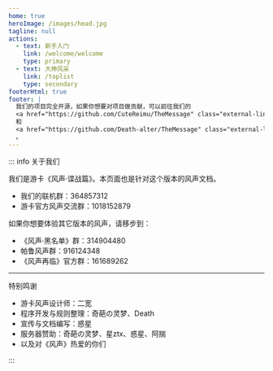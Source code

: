```yaml
---
home: true
heroImage: /images/head.jpg
tagline: null
actions:
  - text: 新手入门
    link: /welcome/welcome
    type: primary
  - text: 大神风采
    link: /toplist
    type: secondary
footerHtml: true
footer: |
  我们的项目完全开源，如果你想要对项目做贡献，可以前往我们的
  <a href="https://github.com/CuteReimu/TheMessage" class="external-link" target="_blank" rel="noopener noreferrer" style="text-decoration: underline;">服务端代码仓库</a>
  和
  <a href="https://github.com/Death-alter/TheMessage" class="external-link" target="_blank" rel="noopener noreferrer" style="text-decoration: underline;">客户端代码仓库</a>
  。
---
```


::: info 关于我们

我们是游卡《风声·谍战篇》。本页面也是针对这个版本的风声文档。
- 我们的联机群：364857312
- 游卡官方风声交流群：1018152879

如果你想要体验其它版本的风声，请移步到：

- 《风声·黑名单》群：314904480
- 帕鲁风声群：916124348
- 《风声再临》官方群：161689262

---

<p class="hint-container-title">特别鸣谢</p>

- 游卡风声设计师：二宽
- 程序开发与规则整理：奇葩の灵梦、Death
- 宣传与文档编写：惑星
- 服务器赞助：奇葩の灵梦、星ztx、惑星、阿揣
- 以及对《风声》热爱的你们

:::